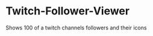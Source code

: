 Twitch-Follower-Viewer
======================

Shows 100 of a twitch channels followers and their icons
